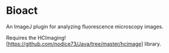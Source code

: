 # Bioact

An ImageJ plugin for analyzing fluorescence microscopy images.

Requires the HCImaging![https://github.com/nodice73/Java/tree/master/hcimage] library.
